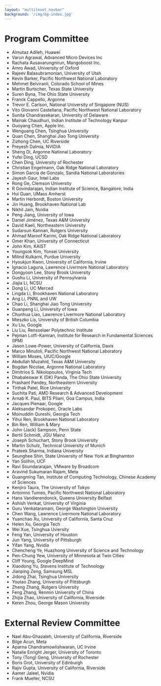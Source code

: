 ```yaml
---
layout: "multilevel_navbar"
background: '/img/bg-index.jpg'
---
```



# Program Committee

-	Almutaz	Adileh,	Huawei		<br>
-	Varun	Agrawal,	Advanced Micro Devices Inc		<br>
-	Rachata	Ausavarungnirun,	Mangoboost Inc.		<br>
-	Amro	Awad,	University of Oxford		<br>
-	Rajeev	Balasubramonian,	University of Utah		<br>
-	Kevin	Barker,	Pacific Northwest National Laboratory		<br>
-	Mehmet	Belviranli,	Colorado School of Mines		<br>
-	Martin	Burtscher,	Texas State University		<br>
-	Suren	Byna,	The Ohio State University		<br>
-	Franck	Cappello,	Argonne		<br>
-	Trevor E.	Carlson,	National University of Singapore (NUS)		<br>
-	Vito Giovanni	Castellana,	Pacific Northwest National Laboratory		<br>
-	Sunita	Chandrasekaran,	University of Delaware		<br>
-	Mainak	Chaudhuri,	Indian Institute of Technology Kanpur		<br>
-	Guoyang	Chen,	Apple Inc.		<br>
-	Wenguang	Chen,	Tsinghua University		<br>
-	Quan	Chen,	Shanghai Jiao Tong University		<br>
-	Zizhong	Chen,	UC Riverside		<br>
-	Preyesh	Dalmia,	NVIDIA		<br>
-	Sheng	Di,	Argonne National Laboratory		<br>
-	Yufei	Ding,	UCSD		<br>
-	Chen	Ding,	University of Rochester		<br>
-	Christian	Engelmann,	Oak Ridge National Laboratory		<br>
-	Simon	Garcia de Gonzalo,	Sandia National Laboratories		<br>
-	Jayesh	Gaur,	Intel Labs		<br>
-	Rong	Ge,	Clemson University		<br>
-	R	Govindarajan,	Indian Institute of Science, Bangalore, India		<br>
-	Hui	Guan,	UMass Amherst		<br>
-	Martin	Herbordt,	Boston University		<br>
-	Jin	Huang,	Brookhaven National Lab		<br>
-	Nikhil	Jain,	Nvidia		<br>
-	Peng	Jiang,	University of Iowa		<br>
-	Daniel	Jiménez,	Texas A&M University		<br>
-	David	Kaeli,	Northeastern University		<br>
-	Sudarsun	Kannan,	Rutgers University		<br>
-	Ahmad Maroof	Karimi,	Oak Ridge National Laboratory		<br>
-	Omer	Khan,	University of Connecticut		<br>
-	John	Kim,	KAIST		<br>
-	Youngsok	Kim,	Yonsei University		<br>
-	Milind	Kulkarni,	Purdue University		<br>
-	Hyoukjun	Kwon,	University of California, Irvine		<br>
-	Ignacio	Laguna,	Lawrence Livermore National Laboratory		<br>
-	Dongyoon	Lee,	Stony Brook University		<br>
-	Gushu	Li,	University of Pennsylvania		<br>
-	Jiajia	Li,	NCSU		<br>
-	Dong	Li,	UC Merced		<br>
-	Lingda	Li,	Brookhaven National Laboratory		<br>
-	Ang	Li,	PNNL and UW		<br>
-	Chao	Li,	Shanghai Jiao Tong University		<br>
-	Guanpeng	Li,	University of Iowa		<br>
-	Chunhua	Liao,	Lawrence Livermore National Laboratory		<br>
-	Mieszko	Lis,	University of British Columbia		<br>
-	Xu	Liu,	Google		<br>
-	Liu	Liu,	Rensselaer Polytechnic Institute		<br>
-	Pejman	Lotfi-Kamran,	Institute for Research in Fundamental Sciences (IPM)		<br>
-	Jason	Lowe-Power,	University of California, Davis		<br>
-	Marco	Minutoli,	Pacific Northwest National Laboratory		<br>
-	William	Moses,	UIUC/Google		<br>
-	Abdullah	Muzahid,	Texas A&M University		<br>
-	Bogdan	Nicolae,	Argonne National Laboratory		<br>
-	Dimitrios S.	Nikolopoulos,	Virginia Tech		<br>
-	Dhabaleswar K (DK)	Panda,	The Ohio State University		<br>
-	Prashant	Pandey,	Northeastern University		<br>
-	Tirthak	Patel,	Rice University		<br>
-	Suchita	Pati,	AMD Research & Advanced Development		<br>
-	Arnab K.	Paul,	BITS Pilani, Goa Campus, India		<br>
-	Jacques	Pienaar,	Google		<br>
-	Aleksandar	Prokopec,	Oracle Labs		<br>
-	Moinuddin	Qureshi,	Georgia Tech		<br>
-	Yihui	Ren,	Brookhaven National Laboratory		<br>
-	Bin	Ren,	William & Mary		<br>
-	John (Jack)	Sampson,	Penn State		<br>
-	Bertil	Schmidt,	JGU Mainz		<br>
-	Joseph	Schuchart,	Stony Brook University		<br>
-	Martin	Schulz,	Technical University of Munich		<br>
-	Prateek	Sharma,	Indiana University		<br>
-	Seunghee	Shin,	State University of New York at Binghamton		<br>
-	Yan	Solihin,	UCF		<br>
-	Ravi	Soundararajan,	VMware by Broadcom		<br>
-	Aravind	Sukumaran Rajam,	Meta		<br>
-	Guangming	Tan,	Institute of Computing Technology, Chinese Academy of Sciences		<br>
-	Kenjiro	Taura,	The University of Tokyo		<br>
-	Antonino	Tumeo,	Pacific Northwest National Laboratory		<br>
-	Hans	Vandierendonck,	Queens University Belfast		<br>
-	Ashish	Venkat,	University of Virginia		<br>
-	Guru	Venkataramani,	George Washington University		<br>
-	Chen	Wang,	Lawrence Livermore National Laboratory		<br>
-	Yuanchao	Xu,	University of California, Santa Cruz		<br>
-	Helen	Xu,	Georgia Tech		<br>
-	Wei	Xue,	Tsinghua Uviersity		<br>
-	Feng	Yan,	University of Houston		<br>
-	Jun	Yang,	University of Pittsburgh		<br>
-	Yifan	Yang,	Nvidia		<br>
-	Chencheng	Ye,	Huazhong University of Science and Technology		<br>
-	Pen-Chung	Yew,	University of Minnesota at Twin Cities		<br>
-	Cliff	Young,	Google DeepMind		<br>
-	Xiaodong	Yu,	Stevens Institute of Technology		<br>
-	Jianping	Zeng,	Samsung MSL		<br>
-	Jidong	Zhai,	Tsinghua University		<br>
-	Youtao	Zhang,	University of Pittsburgh		<br>
-	Zheng	Zhang,	Rutgers University		<br>
-	Feng	Zhang,	Renmin University of China		<br>
-	Zhijia	Zhao,	University of California, Riverside		<br>
-	Keren	Zhou,	George Mason University		<br>

# External Review Committee
-	Nael	Abu-Ghazaleh,	University of California, Riverside		<br>
-	Bilge	Acun,	Meta		<br>
-	Aparna	Chandramowlishwaran,	UC Irvine		<br>
-	Natalie	Enright Jerger,	University of Toronto		<br>
-	Tony (Tong)	Geng,	University of Rochester		<br>
-	Boris	Grot,	University of Edinburgh		<br>
-	Rajiv	Gupta,	University of California, Riverside		<br>
-	Aamer	Jaleel,	Nvidia		<br>
-	Frank	Mueller,	NCSU		<br>


